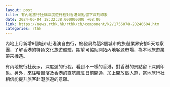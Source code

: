 ```yaml
---
layout: post
title: 有內地旅行社稱深度遊行程對香港景點留下深刻印象
date: 2024-06-04 18:32:38.000000000 +08:00
link: https://news.rthk.hk/rthk/ch/component/k2/1756078-20240604.htm
categories: rthk
---
```


內地上月新增8個城市赴港澳自由行，旅發局為這8個城市的旅遊業界安排5天考察團，了解香港的特色文化旅遊體驗，期望可協助開拓內地客源市場，為本地旅遊業帶來機遇。

有內地旅行社表示，深度遊的行程，看到不一樣的香港，對香港的景點留下深刻印象。另外，來往哈爾濱及香港的直航航班日前開通，加上開放個人遊，當地旅行社相信能提升旅客赴港旅遊的意願。
